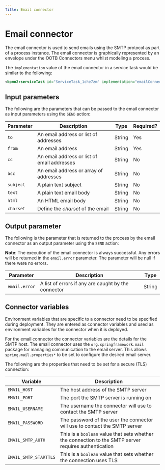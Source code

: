 ```yaml
---
Title: Email connector
---
```


# Email connector
The email connector is used to send emails using the SMTP protocol as part of a process instance. The email connector is graphically represented by an envelope under the OOTB Connectors menu whilst modeling a process. 

The `implementation` value of the email connector in a service task would be similar to the following:

```xml
<bpmn2:serviceTask id="ServiceTask_1che7zm" implementation="emailConnector.SEND" />
```

## Input parameters
The following are the parameters that can be passed to the email connector as input parameters using the `SEND` action:

| Parameter | Description | Type | Required? |
| --------  | ----------- | ---- | --------- |
| `to` | An email address or list of addresses | String | Yes |
| `from`  | An email address | String | Yes |
| `cc` | An email address or list of email addresses | String | No |
| `bcc` | An email address or array of addresses | String | No |
| `subject` | A plain text subject | String | No |
| `text` | A plain text email body | String | No |
| `html` | An HTML email body | String | No |
| `charset` | Define the *charset* of the email | String | No | 

## Output parameter
The following is the parameter that is returned to the process by the email connector as an output parameter using the `SEND` action:

**Note**: The execution of the email connector is always successful. Any errors will be returned in the `email.error` parameter. The parameter will be null if there were no errors.

| Parameter | Description | Type |
| --------  | ----------- | ---- |
| `email.error` | A list of errors if any are caught by the connector | String |

## Connector variables
Environment variables that are specific to a connector need to be specified during deployment. They are entered as connector variables and used as environment variables for the connector when it is deployed. 

For the email connector the connector variables are the details for the SMTP host. The email connector uses the `org.springframework.mail` package for managing communication to the email server. This allows `spring.mail.properties*` to be set to configure the desired email server. 

The following are the properties that need to be set for a secure (TLS) connection:

| Variable | Description |
| -------- | ----------- |
| `EMAIL_HOST` | The host address of the SMTP server |
| `EMAIL_PORT` | The port the SMTP server is running on |
| `EMAIL_USERNAME` | The username the connector will use to contact the SMTP server |
| `EMAIL_PASSWORD` | The password of the user the connector will use to contact the SMTP server |
| `EMAIL_SMTP_AUTH` | This is a `boolean` value that sets whether the connection to the SMTP server requires authentication |
| `EMAIL_SMTP_STARTTLS` | This is a `boolean` value that sets whether the connection uses TLS |

